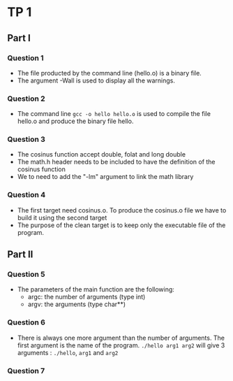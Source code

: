 # TP 1

## Part I

### Question 1

- The file producted by the command line (hello.o) is a binary file. 
- The argument -Wall is used to display all the warnings.

### Question 2

- The command line `gcc -o hello hello.o` is used to compile the file hello.o and produce the binary file hello.

### Question 3

- The cosinus function accept double, folat and long double 
- The math.h header needs to be included to have the definition of the cosinus function
- We to need to add the "-lm" argument to link the math library

### Question 4

- The first target need cosinus.o. To produce the cosinus.o file we have to build it using the second target
- The purpose of the clean target is to keep only the executable file of the program.

## Part II

### Question 5

- The parameters of the main function are the following:
    - argc: the number of arguments (type int)
    - argv: the arguments (type char**)

### Question 6

- There is always one more argument than the number of arguments. The first argument is the name of the program. `./hello arg1 arg2` will give 3 arguments : `./hello`, `arg1` and `arg2`

### Question 7

